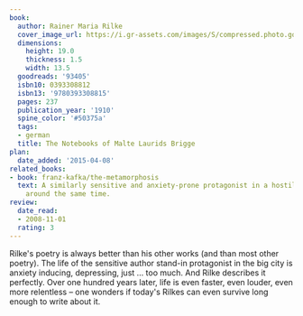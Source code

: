 ```yaml
---
book:
  author: Rainer Maria Rilke
  cover_image_url: https://i.gr-assets.com/images/S/compressed.photo.goodreads.com/books/1348925210l/93405.jpg
  dimensions:
    height: 19.0
    thickness: 1.5
    width: 13.5
  goodreads: '93405'
  isbn10: 0393308812
  isbn13: '9780393308815'
  pages: 237
  publication_year: '1910'
  spine_color: '#50375a'
  tags:
  - german
  title: The Notebooks of Malte Laurids Brigge
plan:
  date_added: '2015-04-08'
related_books:
- book: franz-kafka/the-metamorphosis
  text: A similarly sensitive and anxiety-prone protagonist in a hostile world, published
    around the same time.
review:
  date_read:
  - 2008-11-01
  rating: 3
---
```


Rilke's poetry is always better than his other works (and than most other poetry). The life of the sensitive author
stand-in protagonist in the big city is anxiety inducing, depressing, just … too much. And Rilke describes it perfectly.
Over one hundred years later, life is even faster, even louder, even more relentless – one wonders if today's Rilkes can
even survive long enough to write about it.
